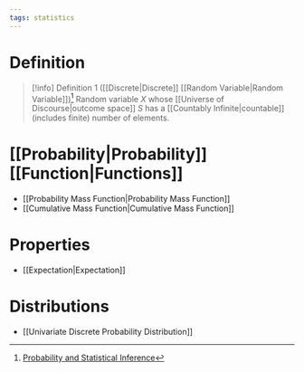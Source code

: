 ```yaml
---
tags: statistics
---
```


# Definition

> [!info] Definition 1 ([[Discrete|Discrete]] [[Random Variable|Random Variable]])[^1]
> Random variable $X$ whose [[Universe of Discourse|outcome space]] $S$ has a [[Countably Infinite|countable]] (includes finite) number of elements.

# [[Probability|Probability]] [[Function|Functions]]

- [[Probability Mass Function|Probability Mass Function]]
- [[Cumulative Mass Function|Cumulative Mass Function]]

# Properties

- [[Expectation|Expectation]]

# Distributions
- [[Univariate Discrete Probability Distribution]]

[^1]: [Probability and Statistical Inference](zotero://open-pdf/library/items/RM5FREYV?page=52)